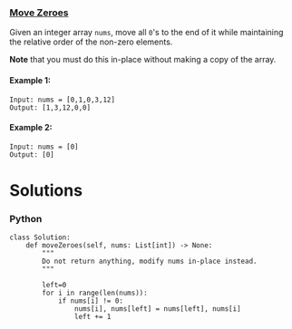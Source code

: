 ### [Move Zeroes](https://leetcode.com/problems/move-zeroes/) <br>

Given an integer array `nums`, move all `0`'s to the end of it while maintaining the relative order of the non-zero elements.

**Note** that you must do this in-place without making a copy of the array.



#### Example 1:

```
Input: nums = [0,1,0,3,12]
Output: [1,3,12,0,0]

```

#### Example 2:

```
Input: nums = [0]
Output: [0]

```



# Solutions

### Python
```
class Solution:
    def moveZeroes(self, nums: List[int]) -> None:
        """
        Do not return anything, modify nums in-place instead.
        """
        
        left=0
        for i in range(len(nums)):
            if nums[i] != 0:
                nums[i], nums[left] = nums[left], nums[i]
                left += 1
```
